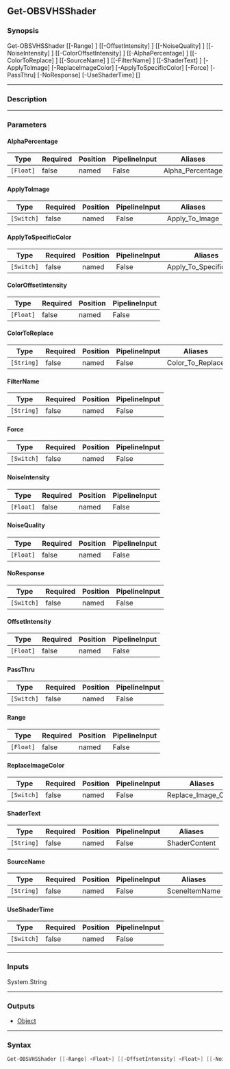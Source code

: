 Get-OBSVHSShader
----------------

### Synopsis
Get-OBSVHSShader [[-Range] <float>] [[-OffsetIntensity] <float>] [[-NoiseQuality] <float>] [[-NoiseIntensity] <float>] [[-ColorOffsetIntensity] <float>] [[-AlphaPercentage] <float>] [[-ColorToReplace] <string>] [[-SourceName] <string>] [[-FilterName] <string>] [[-ShaderText] <string>] [-ApplyToImage] [-ReplaceImageColor] [-ApplyToSpecificColor] [-Force] [-PassThru] [-NoResponse] [-UseShaderTime] [<CommonParameters>]

---

### Description

---

### Parameters
#### **AlphaPercentage**

|Type     |Required|Position|PipelineInput|Aliases         |
|---------|--------|--------|-------------|----------------|
|`[Float]`|false   |named   |False        |Alpha_Percentage|

#### **ApplyToImage**

|Type      |Required|Position|PipelineInput|Aliases       |
|----------|--------|--------|-------------|--------------|
|`[Switch]`|false   |named   |False        |Apply_To_Image|

#### **ApplyToSpecificColor**

|Type      |Required|Position|PipelineInput|Aliases                |
|----------|--------|--------|-------------|-----------------------|
|`[Switch]`|false   |named   |False        |Apply_To_Specific_Color|

#### **ColorOffsetIntensity**

|Type     |Required|Position|PipelineInput|
|---------|--------|--------|-------------|
|`[Float]`|false   |named   |False        |

#### **ColorToReplace**

|Type      |Required|Position|PipelineInput|Aliases         |
|----------|--------|--------|-------------|----------------|
|`[String]`|false   |named   |False        |Color_To_Replace|

#### **FilterName**

|Type      |Required|Position|PipelineInput|
|----------|--------|--------|-------------|
|`[String]`|false   |named   |False        |

#### **Force**

|Type      |Required|Position|PipelineInput|
|----------|--------|--------|-------------|
|`[Switch]`|false   |named   |False        |

#### **NoiseIntensity**

|Type     |Required|Position|PipelineInput|
|---------|--------|--------|-------------|
|`[Float]`|false   |named   |False        |

#### **NoiseQuality**

|Type     |Required|Position|PipelineInput|
|---------|--------|--------|-------------|
|`[Float]`|false   |named   |False        |

#### **NoResponse**

|Type      |Required|Position|PipelineInput|
|----------|--------|--------|-------------|
|`[Switch]`|false   |named   |False        |

#### **OffsetIntensity**

|Type     |Required|Position|PipelineInput|
|---------|--------|--------|-------------|
|`[Float]`|false   |named   |False        |

#### **PassThru**

|Type      |Required|Position|PipelineInput|
|----------|--------|--------|-------------|
|`[Switch]`|false   |named   |False        |

#### **Range**

|Type     |Required|Position|PipelineInput|
|---------|--------|--------|-------------|
|`[Float]`|false   |named   |False        |

#### **ReplaceImageColor**

|Type      |Required|Position|PipelineInput|Aliases            |
|----------|--------|--------|-------------|-------------------|
|`[Switch]`|false   |named   |False        |Replace_Image_Color|

#### **ShaderText**

|Type      |Required|Position|PipelineInput|Aliases      |
|----------|--------|--------|-------------|-------------|
|`[String]`|false   |named   |False        |ShaderContent|

#### **SourceName**

|Type      |Required|Position|PipelineInput|Aliases      |
|----------|--------|--------|-------------|-------------|
|`[String]`|false   |named   |False        |SceneItemName|

#### **UseShaderTime**

|Type      |Required|Position|PipelineInput|
|----------|--------|--------|-------------|
|`[Switch]`|false   |named   |False        |

---

### Inputs
System.String

---

### Outputs
* [Object](https://learn.microsoft.com/en-us/dotnet/api/System.Object)

---

### Syntax
```PowerShell
Get-OBSVHSShader [[-Range] <Float>] [[-OffsetIntensity] <Float>] [[-NoiseQuality] <Float>] [[-NoiseIntensity] <Float>] [[-ColorOffsetIntensity] <Float>] [[-AlphaPercentage] <Float>] [-ApplyToImage <Switch>] [-ReplaceImageColor <Switch>] [[-ColorToReplace] <String>] [-ApplyToSpecificColor <Switch>] [[-SourceName] <String>] [[-FilterName] <String>] [[-ShaderText] <String>] [-Force <Switch>] [-PassThru <Switch>] [-NoResponse <Switch>] [-UseShaderTime <Switch>] [<CommonParameters>]
```

